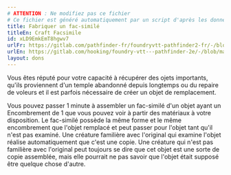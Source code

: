```yaml
---
# ATTENTION : Ne modifiez pas ce fichier
# Ce fichier est généré automatiquement par un script d'après les données du module Foundry VTT officiel et de sa traduction
title: Fabriquer un fac-similé
titleEn: Craft Facsimile
id: xLD9EmkEmT8hgwv7
urlFr: https://gitlab.com/pathfinder-fr/foundryvtt-pathfinder2-fr/-/blob/master/data/feats/xLD9EmkEmT8hgwv7.htm
urlEn: https://gitlab.com/hooking/foundry-vtt---pathfinder-2e/-/blob/master/packs/data/feats.db/craft-facsimile.json
layout: dons
---
```

Vous êtes réputé pour votre capacité à récupérer des ojets importants, qu'ils proviennent d'un temple abandonné depuis longtemps ou du repaire de voleurs et il est parfois nécessaire de créer un objet de remplacement.

Vous pouvez passer 1 minute à assembler un fac-similé d'un objet ayant un Encombrement de 1 que vous pouvez voir à partir des matériaux à votre disposition. Le fac-similé possède la même forme et le même encombrement que l'objet remplacé et peut passer pour l'objet tant qu'il n'est pas examiné. Une créature familière avec l'original qui examine l'objet réalise automatiquement que c'est une copie. Une créature qui n'est pas familière avec l'original peut toujours se dire que cet objet est une sorte de copie assemblée, mais elle pourrait ne pas savoir que l'objet était supposé être quelque chose d'autre.
